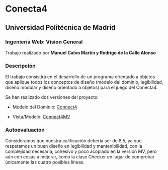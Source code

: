 # Conecta4
## Universidad Politécnica de Madrid
### Ingeniería Web: Vision General 

Trabajo realizado por **Manuel Calvo Martín y Rodrigo de la Calle Alonso**

### Descripción

El trabajo consistirá en el desarrollo de un programa orientado a objetos que aplique todos los conceptos de diseño (modelo del dominio, legibilidad, diseño modular y diseño orientado a objetos) para el juego del Conecta4.

Se han realizado dos versiones del proyecto:

* Modelo del Dominio: [Connect4](https://github.com/rodriCalleA/Connect4/Connect4)

* Vista/Modelo: [Connect4MV](https://github.com/rodriCalleA/Connect4/Connect4MV)

### Autoevaluacíon

Consideramos que nuestra calificación debería ser de 8.5, ya que respetamos un buen diseño en legibilidad y mantenibilidad, con la complejidad necesaria, cohesivo y poco acoplado en la versión MV, pero aún con cosas a mejorar, como la clase Checker en lugar de comprobar únicamente las cuatro posibles líneas.

